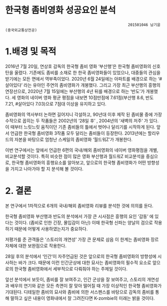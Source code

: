 # 한국형 좀비영화 성공요인 분석

                                                           201501046 남기윤 (중국외교통상전공)


# 1.배경 및 목적

2016년 7월 20일, 연상호 감독의 한국형 좀비 영화 ‘부산행’은 한국형 좀비영화의 신호탄을 울렸다. 
기존에도 좀비를 소재로 한 한국 좀비영화들이 있었으나, 대중들의 관심을 받기에는 모든 면에서 역부족이었다. 
2020년 6월 24일에는 아파트를 배경으로 하는 ‘#살아있다’ 라는 유아인 주연의 좀비영화가 개봉했다. 
그리고 가장 최근 부산행의 흥행의 연장선으로, 2020년 7월 15일에는 부산행의 4년 뒤를 배경으로 하는 ‘반도’가 개봉했다. 
세 영화의 네이버 영화 평균 평점을 내보면 10점만점에 7.61점(부산행 8.6, 반도 7.21, #살아있다 7.03)으로 7점대 이상을 유지하고 있다. 


좀비영화의 역사부터 논하면 길어지니 각설하고, 90년대 이후 제작 된 좀비물 중에 가장 수작으로 꼽히는 두 작품들은 2002년의 ‘28일 후’ , 2004년의 ‘새벽의 저주’ 가 있다. 
이 때부터 느릿느릿 움직이던 기존 좀비들의 틀에서 벗어나 달리기를 시작하게 된다. 앞서 언급한 한국형 좀비영화 3작품 모두 달리는 좀비들이 등장한다. 
2013년에는 할리우드의 자본을 바탕으로 엄청난 스케일의 좀비영화 ‘월드워Z’가 개봉한다. 

이번 연구에서는 앞에서 언급한 6편의 국내/해외 좀비영화의 네이버 영화평점을 개별, 비교분석할 것이다. 특히 비슷한 점이 많은 영화 부산행과 월드워Z 비교분석을 중심으로, 한국형 좀비영화의 흥행요소를 알아보고, 앞으로의 한국형 좀비영화가 어떤 방향성을 가지고 나아가야 할 지 분석해 볼 것이다. 

# 2. 결론

본 연구에서 1차적으로 6개의 국내/해외 좀비영화 리뷰를 분석한 것에 의의를 둔다.

한국형 좀비영화 부산행과 반도의 분석에서 가장 큰 시사점은 
흥행의 요인 ‘감동’ 에 있다는 것이다. (좀비로 인한 긴장, 몰입감이 아닌) 
이때 한국형 신파는 양날의 검으로 작용하기 때문에 어떻게 사용하였는지가 중요하다.  

저평가를 준 관객들은 ‘스토리의 개연성’ 가장 큰 문제로 삼음 이 한계는 좀비영화 장르 자체에 대한 보완점으로 작용한다. 

28일 후의 분석에서 ‘인간’이 자주언급된 것은 앞으로의 한국형 좀비영화의 방향성에 시사하는 바가 크다. 때문에 이런 인간군상에 대한 묘사는 좀비영화의 필수적 요소로 앞으로의 한국형 좀비영화에서 세부적으로 다뤄줘야 하는 주제일 것이다. 

앞선 분석에서 보듯이, 좀비를 잘 보여주고, 인간 군상을 잘 보여주고, 스토리의 개연성과 배우의 연기와 같은 모든 측면이 잘 맞아 떨어질 때 가장 이상적인 한국형 좀비영화가 기대된다. 디테일한 좀비의 묘사와 좀비에 의한 서스펜스를 바탕으로 감독의 좀비를 통해 말하고 싶은 내용이 영화내에서 잘 그려진다면 K-zombie의 미래는 밝을 것이다. 

